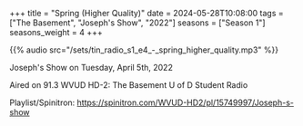 +++
title = "Spring (Higher Quality)"
date = 2024-05-28T10:08:00
tags = ["The Basement", "Joseph's Show", "2022"]
seasons = ["Season 1"]
seasons_weight = 4
+++

{{% audio src="/sets/tin_radio_s1_e4_-_spring_higher_quality.mp3" %}}

Joseph's Show on Tuesday, April 5th, 2022

Aired on 91.3 WVUD HD-2: The Basement U of D Student Radio

Playlist/Spinitron: https://spinitron.com/WVUD-HD2/pl/15749997/Joseph-s-show

